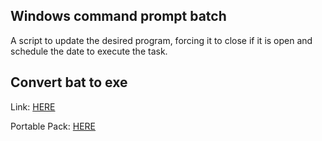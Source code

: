 ## Windows command prompt batch
A script to update the desired program, forcing it to close if it is open and schedule the date to execute the task.

## Convert bat to exe
Link: [HERE](https://www.majorgeeks.com/mg/getmirror/bat_to_exe_converter,2.html)

Portable Pack: [HERE](https://github.com/TogoFire/scripts/tree/batch/F2KO)